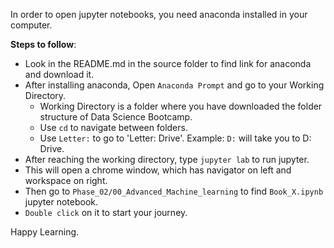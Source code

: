 In order to open jupyter notebooks, you need anaconda installed in your computer.

__Steps to follow__:

* Look in the README.md in the source folder to find link for anaconda and download it.
* After installing anaconda, Open `Anaconda Prompt` and go to your Working Directory.
    * Working Directory is a folder where you have downloaded the folder structure of Data Science Bootcamp.
    * Use `cd` to navigate between folders. 
    * Use `Letter:` to go to 'Letter: Drive'. Example: `D:` will take you to D: Drive.
* After reaching the working directory, type `jupyter lab` to run jupyter.
* This will open a chrome window, which has navigator on left and workspace on right.
* Then go to `Phase_02/00_Advanced_Machine_learning` to find `Book_X.ipynb` jupyter notebook.
* `Double click` on it to start your journey. 

Happy Learning.
